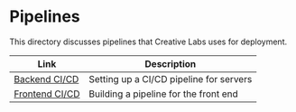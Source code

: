 # Pipelines

This directory discusses pipelines that Creative Labs uses for deployment.

| Link | Description |
| --- | --- |
| [Backend CI/CD](backend-ci-cd.md) | Setting up a CI/CD pipeline for servers |
| [Frontend CI/CD](frontend-ci-cd.md) | Building a pipeline for the front end |